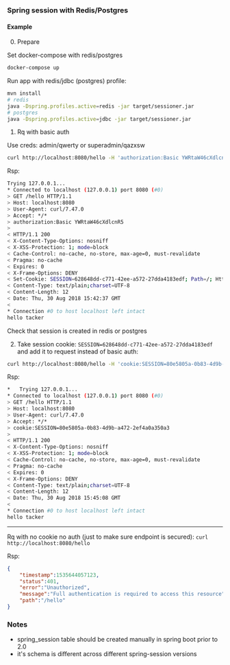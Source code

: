 ### Spring session with Redis/Postgres

#### Example

0. Prepare
 
Set docker-compose with redis/postgres
```bash
docker-compose up
```

Run app with redis/jdbc (postgres) profile:
```bash
mvn install
# redis
java -Dspring.profiles.active=redis -jar target/sessioner.jar
# postgres
java -Dspring.profiles.active=jdbc -jar target/sessioner.jar
```

1. Rq with basic auth

Use creds: admin/qwerty or superadmin/qazxsw
```bash
curl http://localhost:8080/hello -H 'authorization:Basic YWRtaW46cXdlcnR5' -v
```

Rsp:
```bash
Trying 127.0.0.1...
* Connected to localhost (127.0.0.1) port 8080 (#0)
> GET /hello HTTP/1.1
> Host: localhost:8080
> User-Agent: curl/7.47.0
> Accept: */*
> authorization:Basic YWRtaW46cXdlcnR5
> 
< HTTP/1.1 200 
< X-Content-Type-Options: nosniff
< X-XSS-Protection: 1; mode=block
< Cache-Control: no-cache, no-store, max-age=0, must-revalidate
< Pragma: no-cache
< Expires: 0
< X-Frame-Options: DENY
< Set-Cookie: SESSION=628648dd-c771-42ee-a572-27dda4183edf; Path=/; HttpOnly
< Content-Type: text/plain;charset=UTF-8
< Content-Length: 12
< Date: Thu, 30 Aug 2018 15:42:37 GMT
< 
* Connection #0 to host localhost left intact
hello tacker
```

Check that session is created in redis or postgres

2. Take session cookie: `SESSION=628648dd-c771-42ee-a572-27dda4183edf` and add it to request instead of basic auth:
```bash
curl http://localhost:8080/hello -H 'cookie:SESSION=80e5805a-0b83-4d9b-a472-2ef4a0a350a3' -v
```

Rsp:
```bash
*   Trying 127.0.0.1...
* Connected to localhost (127.0.0.1) port 8080 (#0)
> GET /hello HTTP/1.1
> Host: localhost:8080
> User-Agent: curl/7.47.0
> Accept: */*
> cookie:SESSION=80e5805a-0b83-4d9b-a472-2ef4a0a350a3
> 
< HTTP/1.1 200 
< X-Content-Type-Options: nosniff
< X-XSS-Protection: 1; mode=block
< Cache-Control: no-cache, no-store, max-age=0, must-revalidate
< Pragma: no-cache
< Expires: 0
< X-Frame-Options: DENY
< Content-Type: text/plain;charset=UTF-8
< Content-Length: 12
< Date: Thu, 30 Aug 2018 15:45:08 GMT
< 
* Connection #0 to host localhost left intact
hello tacker
```

---

Rq with no cookie no auth (just to make sure endpoint is secured): `curl http://localhost:8080/hello`

Rsp:
```json
{
    "timestamp":1535644057123,
    "status":401,
    "error":"Unauthorized",
    "message":"Full authentication is required to access this resource",
    "path":"/hello"
}
```


### Notes

- spring_session table should be created manually in spring boot prior to 2.0
- it's schema is different across different spring-session versions
